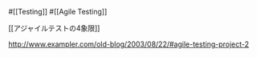 #[[Testing]] #[[Agile Testing]]

[[アジャイルテストの4象限]]

<http://www.exampler.com/old-blog/2003/08/22/#agile-testing-project-2>